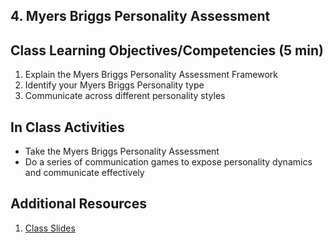 ## 4.  Myers Briggs Personality Assessment



## Class Learning Objectives/Competencies (5 min)

1. Explain the Myers Briggs Personality Assessment Framework
1. Identify your Myers Briggs Personality type
1. Communicate across different personality styles

## In Class Activities

- Take the Myers Briggs Personality Assessment
- Do a series of communication games to expose personality dynamics and communicate effectively


## Additional Resources

1. [Class Slides](https://docs.google.com/presentation/d/1I8-GPFbXuublreJyaM9W7DVgWu1VE5ks_zFb7mBPfq4/edit#slide=id.g47c9952448_0_0)
